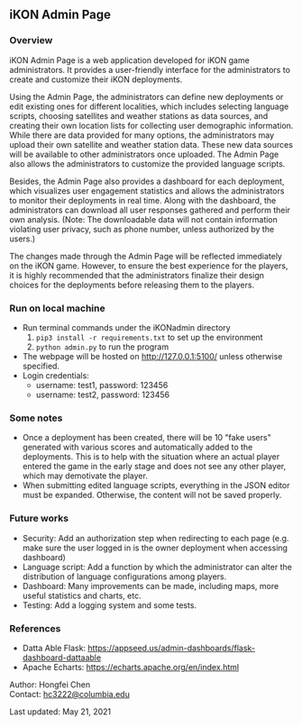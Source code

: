 ## iKON Admin Page

### Overview
iKON Admin Page is a web application developed for iKON game administrators.
It provides a user-friendly interface for the administrators to create and customize their iKON deployments.

Using the Admin Page, the administrators can define new deployments or edit existing ones for different localities,
which includes selecting language scripts, choosing satellites and weather stations as data sources, 
and creating their own location lists for collecting user demographic information. 
While there are data provided for many options, the administrators may upload their own satellite and weather station data.
These new data sources will be available to other administrators once uploaded. 
The Admin Page also allows the administrators to customize the provided language scripts.

Besides, the Admin Page also provides a dashboard for each deployment,
which visualizes user engagement statistics and allows the administrators to monitor their deployments in real time.
Along with the dashboard, the administrators can download all user responses gathered and perform their own analysis.
(Note: The downloadable data will not contain information violating user privacy, such as phone number, unless authorized by the users.)

The changes made through the Admin Page will be reflected immediately on the iKON game.
However, to ensure the best experience for the players, it is highly recommended that
the administrators finalize their design choices for the deployments before releasing them to the players.


### Run on local machine
- Run terminal commands under the iKONadmin directory
  1. `pip3 install -r requirements.txt` to set up the environment
  2. `python admin.py` to run the program
- The webpage will be hosted on http://127.0.0.1:5100/ unless otherwise specified.
- Login credentials: 
  - username: test1, password: 123456
  - username: test2, password: 123456
    

### Some notes
- Once a deployment has been created, there will be 10 "fake users" generated with various scores and automatically added to the deployments.
  This is to help with the situation where an actual player entered the game in the early stage and
  does not see any other player, which may demotivate the player.
- When submitting edited language scripts, everything in the JSON editor must be expanded.
  Otherwise, the content will not be saved properly.
    

### Future works
- Security: Add an authorization step when redirecting to each page 
  (e.g. make sure the user logged in is the owner deployment when accessing dashboard)
- Language script: Add a function by which the administrator can alter the distribution of language configurations among players.
- Dashboard: Many improvements can be made, including maps, more useful statistics and charts, etc.
- Testing: Add a logging system and some tests.


### References
- Datta Able Flask: https://appseed.us/admin-dashboards/flask-dashboard-dattaable
- Apache Echarts: https://echarts.apache.org/en/index.html


Author: Hongfei Chen<br>
Contact: hc3222@columbia.edu

Last updated: May 21, 2021